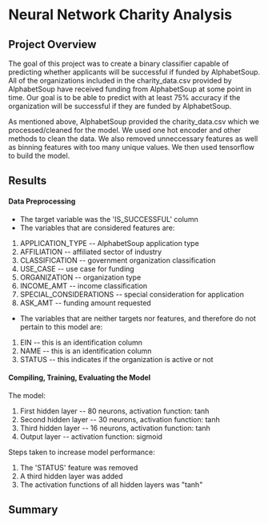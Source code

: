 # Neural Network Charity Analysis

## Project Overview

The goal of this project was to create a binary classifier capable of predicting whether applicants will be successful if funded by AlphabetSoup. All of the organizations included in the charity_data.csv provided by AlphabetSoup have received funding from AlphabetSoup at some point in time. Our goal is to be able to predict with at least 75% accuracy if the organization will be successful if they are funded by AlphabetSoup.

As mentioned above, AlphabetSoup provided the charity_data.csv which we processed/cleaned for the model. We used one hot encoder and other methods to clean the data. We also removed unneccessary features as well as binning features with too many unique values. We then used tensorflow to build the model.

## Results

#### Data Preprocessing

- The target variable was the 'IS_SUCCESSFUL' column
- The variables that are considered features are:
1. APPLICATION_TYPE -- AlphabetSoup application type
2. AFFILIATION -- affiliated sector of industry
3. CLASSIFICATION -- government organization classification
4. USE_CASE -- use case for funding
5. ORGANIZATION -- organization type
6. INCOME_AMT -- income classification
7. SPECIAL_CONSIDERATIONS -- special consideration for application
8. ASK_AMT -- funding amount requested

- The variables that are neither targets nor features, and therefore do not pertain to this model are:
1. EIN -- this is an identification column
2. NAME -- this is an identification column
3. STATUS -- this indicates if the organization is active or not

#### Compiling, Training, Evaluating the Model

The model:
1. First hidden layer -- 80 neurons, activation function: tanh
2. Second hidden layer -- 30 neurons, activation function: tanh
3. Third hidden layer -- 16 neurons, activation function: tanh
4. Output layer -- activation function: sigmoid


Steps taken to increase model performance:
1. The 'STATUS' feature was removed
2. A third hidden layer was added
3. The activation functions of all hidden layers was "tanh"

## Summary
